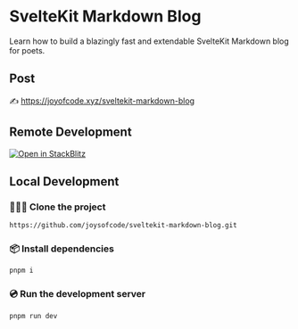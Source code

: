 # SvelteKit Markdown Blog

Learn how to build a blazingly fast and extendable SvelteKit Markdown blog for poets.

## Post

✍️ https://joyofcode.xyz/sveltekit-markdown-blog

## Remote Development

[![Open in StackBlitz](https://developer.stackblitz.com/img/open_in_stackblitz.svg)](https://stackblitz.com/github/joysofcode/sveltekit-markdown-blog)

## Local Development

### 🧑‍🤝‍🧑 Clone the project

```sh
https://github.com/joysofcode/sveltekit-markdown-blog.git
```

### 📦️ Install dependencies

```sh
pnpm i
```

### 💿️ Run the development server

```sh
pnpm run dev
```
